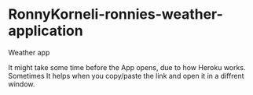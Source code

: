 # RonnyKorneli-ronnies-weather-application
Weather app

It might take some time before the App opens, due to how Heroku works. Sometimes It helps when you copy/paste the link and open it in a diffrent window.
